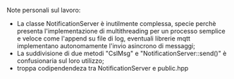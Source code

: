Note personali sul lavoro:
- La classe NotificationServer è inutilmente complessa, specie perchè presenta l'implementazione di multithreading per un processo semplice e veloce come l'append su file di log, eventuali librerie mqtt implementano autonomamente l'invio asincrono di messaggi;
- La suddivisione di due metodi "CslMsg" e "NotificationServer::send()" è confusionaria sul loro utilizzo;
- troppa codipendendeza tra NotificationServer e public.hpp
